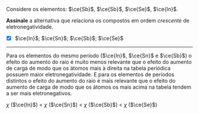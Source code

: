 Considere os elementos: $\ce{Sb}$, $\ce{Sb}$, $\ce{Se}$, $\ce{In}$.

**Assinale** a alternativa que relaciona os compostos em ordem *crescente* de eletronegatividade.

- [x] $\ce{In}$; $\ce{Sn}$; $\ce{Sb}$; $\ce{Se}$

---

Para os elementos do mesmo período ($\ce{In}$, $\ce{Sn}$ e $\ce{Sb}$) o efeito do aumento do raio é muito menos relevante que o efeito do aumento de carga de modo que os átomos mais à direita na tabela periódica possuem maior eletronegatividade. E para os elementos de períodos distintos o efeito do aumento do raio é mais relevante que o efeito do aumento de carga de modo que os átomos os mais acima na tabela tendem a ser mais eletronegativos.

$\chi$ ($\ce{In}$) < $\chi$ ($\ce{Sn}$) < $\chi$ ($\ce{Sb}$) < $\chi$ ($\ce{Se}$) 
